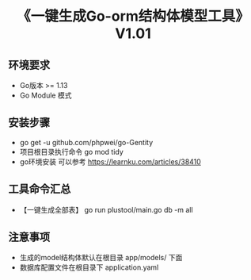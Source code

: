 <h1 align="center">《一键生成Go-orm结构体模型工具》V1.01</h1>

## 环境要求

* Go版本 >= 1.13
* Go Module 模式

## 安装步骤

*  go get -u github.com/phpwei/go-Gentity
* 项目根目录执行命令 go mod tidy
* go环境安装 可以参考 https://learnku.com/articles/38410


## 工具命令汇总

* 【一键生成全部表】 go run plustool/main.go db -m  all


## 注意事项

* 生成的model结构体默认在根目录 app/models/ 下面
* 数据库配置文件在根目录下 application.yaml
